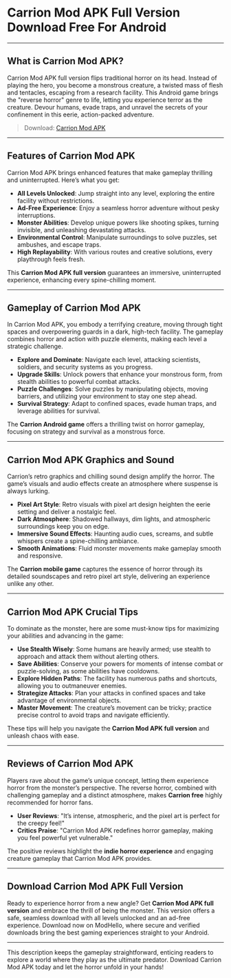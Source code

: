 # Carrion Mod APK Full Version Download Free For Android

---

## What is Carrion Mod APK?

Carrion Mod APK full version flips traditional horror on its head. Instead of playing the hero, you become a monstrous creature, a twisted mass of flesh and tentacles, escaping from a research facility. This Android game brings the "reverse horror" genre to life, letting you experience terror as the creature. Devour humans, evade traps, and unravel the secrets of your confinement in this eerie, action-packed adventure.

>Download: [Carrion Mod APK](https://modhello.com/carrion/)

---

## Features of Carrion Mod APK

Carrion Mod APK brings enhanced features that make gameplay thrilling and uninterrupted. Here’s what you get:

- **All Levels Unlocked**: Jump straight into any level, exploring the entire facility without restrictions.
- **Ad-Free Experience**: Enjoy a seamless horror adventure without pesky interruptions.
- **Monster Abilities**: Develop unique powers like shooting spikes, turning invisible, and unleashing devastating attacks.
- **Environmental Control**: Manipulate surroundings to solve puzzles, set ambushes, and escape traps.
- **High Replayability**: With various routes and creative solutions, every playthrough feels fresh.

This **Carrion Mod APK full version** guarantees an immersive, uninterrupted experience, enhancing every spine-chilling moment.

---

## Gameplay of Carrion Mod APK

In Carrion Mod APK, you embody a terrifying creature, moving through tight spaces and overpowering guards in a dark, high-tech facility. The gameplay combines horror and action with puzzle elements, making each level a strategic challenge.

- **Explore and Dominate**: Navigate each level, attacking scientists, soldiers, and security systems as you progress.
- **Upgrade Skills**: Unlock powers that enhance your monstrous form, from stealth abilities to powerful combat attacks.
- **Puzzle Challenges**: Solve puzzles by manipulating objects, moving barriers, and utilizing your environment to stay one step ahead.
- **Survival Strategy**: Adapt to confined spaces, evade human traps, and leverage abilities for survival.

The **Carrion Android game** offers a thrilling twist on horror gameplay, focusing on strategy and survival as a monstrous force.

---

## Carrion Mod APK Graphics and Sound

Carrion’s retro graphics and chilling sound design amplify the horror. The game’s visuals and audio effects create an atmosphere where suspense is always lurking.

- **Pixel Art Style**: Retro visuals with pixel art design heighten the eerie setting and deliver a nostalgic feel.
- **Dark Atmosphere**: Shadowed hallways, dim lights, and atmospheric surroundings keep you on edge.
- **Immersive Sound Effects**: Haunting audio cues, screams, and subtle whispers create a spine-chilling ambiance.
- **Smooth Animations**: Fluid monster movements make gameplay smooth and responsive.

The **Carrion mobile game** captures the essence of horror through its detailed soundscapes and retro pixel art style, delivering an experience unlike any other.

---

## Carrion Mod APK Crucial Tips

To dominate as the monster, here are some must-know tips for maximizing your abilities and advancing in the game:

- **Use Stealth Wisely**: Some humans are heavily armed; use stealth to approach and attack them without alerting others.
- **Save Abilities**: Conserve your powers for moments of intense combat or puzzle-solving, as some abilities have cooldowns.
- **Explore Hidden Paths**: The facility has numerous paths and shortcuts, allowing you to outmaneuver enemies.
- **Strategize Attacks**: Plan your attacks in confined spaces and take advantage of environmental objects.
- **Master Movement**: The creature’s movement can be tricky; practice precise control to avoid traps and navigate efficiently.

These tips will help you navigate the **Carrion Mod APK full version** and unleash chaos with ease.

---

## Reviews of Carrion Mod APK

Players rave about the game’s unique concept, letting them experience horror from the monster’s perspective. The reverse horror, combined with challenging gameplay and a distinct atmosphere, makes **Carrion free** highly recommended for horror fans.

- **User Reviews**: "It’s intense, atmospheric, and the pixel art is perfect for the creepy feel!"
- **Critics Praise**: "Carrion Mod APK redefines horror gameplay, making you feel powerful yet vulnerable."

The positive reviews highlight the **indie horror experience** and engaging creature gameplay that Carrion Mod APK provides.

---

## Download Carrion Mod APK Full Version

Ready to experience horror from a new angle? Get **Carrion Mod APK full version** and embrace the thrill of being the monster. This version offers a safe, seamless download with all levels unlocked and an ad-free experience. Download now on ModHello, where secure and verified downloads bring the best gaming experiences straight to your Android.

--- 

This description keeps the gameplay straightforward, enticing readers to explore a world where they play as the ultimate predator. Download Carrion Mod APK today and let the horror unfold in your hands!
